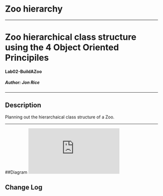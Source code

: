 # Zoo hierarchy
------------------------------

# Zoo hierarchical class structure using the 4 Object Oriented Principiles 
#### Lab02-BuildAZoo
##### *Author: Jon Rice*

------------------------------

## Description
Planning out the hierarchaical class structure of a Zoo.  

------------------------------
##Diagram
![ZooDiagram5.pdf](https://github.com/BenSTay/data-structures-and-algorithms/files/3307703/ZooDiagram5.pdf)


## Change Log
